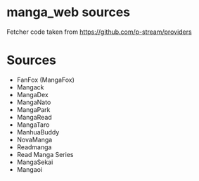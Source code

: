 # manga_web sources
Fetcher code taken from https://github.com/p-stream/providers

# Sources
- FanFox (MangaFox)
- Mangack
- MangaDex
- MangaNato
- MangaPark
- MangaRead
- MangaTaro
- ManhuaBuddy
- NovaManga
- Readmanga
- Read Manga Series
- MangaSekai
- Mangaoi